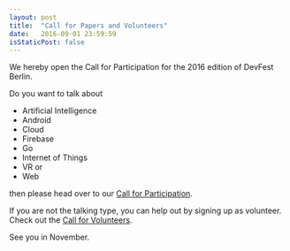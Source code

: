 ```yaml
---
layout: post
title:  "Call for Papers and Volunteers"
date:   2016-09-01 23:59:59
isStaticPost: false
---
```


We hereby open the Call for Participation for the 2016 edition of DevFest Berlin.

Do you want to talk about

* Artificial Intelligence
* Android
* Cloud
* Firebase
* Go
* Internet of Things
* VR or
* Web

then please head over to our [Call for Participation](https://www.papercall.io/devfest-berlin-2016). 

If you are not the talking type, you can help out by signing up as volunteer. Check out the [Call for Volunteers](http://bit.ly/devfest-berlin-volunteers).

See you in November.

